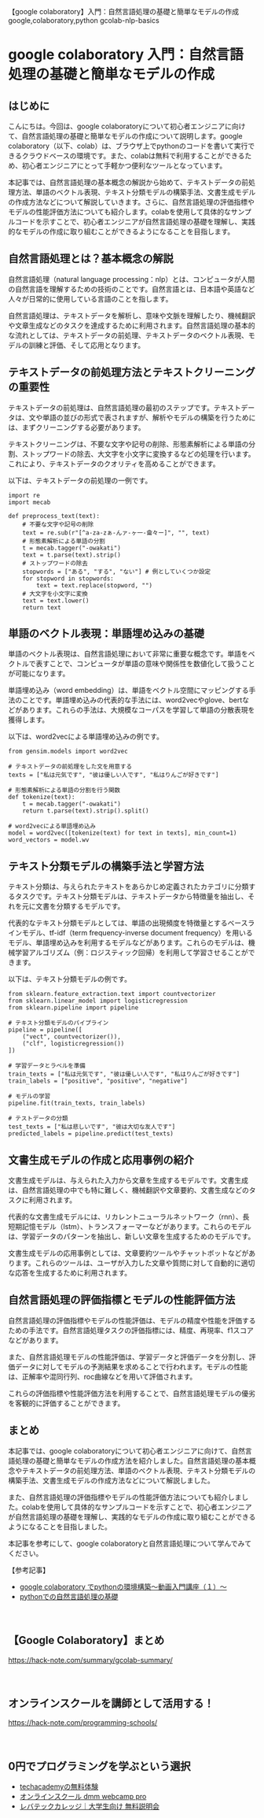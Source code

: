 【google colaboratory】入門：自然言語処理の基礎と簡単なモデルの作成
google,colaboratory,python
gcolab-nlp-basics

# google colaboratory 入門：自然言語処理の基礎と簡単なモデルの作成

## はじめに
こんにちは。今回は、google colaboratoryについて初心者エンジニアに向けて、自然言語処理の基礎と簡単なモデルの作成について説明します。google colaboratory（以下、colab）は、ブラウザ上でpythonのコードを書いて実行できるクラウドベースの環境です。また、colabは無料で利用することができるため、初心者エンジニアにとって手軽かつ便利なツールとなっています。

本記事では、自然言語処理の基本概念の解説から始めて、テキストデータの前処理方法、単語のベクトル表現、テキスト分類モデルの構築手法、文書生成モデルの作成方法などについて解説していきます。さらに、自然言語処理の評価指標やモデルの性能評価方法についても紹介します。colabを使用して具体的なサンプルコードを示すことで、初心者エンジニアが自然言語処理の基礎を理解し、実践的なモデルの作成に取り組むことができるようになることを目指します。

## 自然言語処理とは？基本概念の解説
自然言語処理（natural language processing：nlp）とは、コンピュータが人間の自然言語を理解するための技術のことです。自然言語とは、日本語や英語など人々が日常的に使用している言語のことを指します。

自然言語処理は、テキストデータを解析し、意味や文脈を理解したり、機械翻訳や文章生成などのタスクを達成するために利用されます。自然言語処理の基本的な流れとしては、テキストデータの前処理、テキストデータのベクトル表現、モデルの訓練と評価、そして応用となります。

## テキストデータの前処理方法とテキストクリーニングの重要性
テキストデータの前処理は、自然言語処理の最初のステップです。テキストデータは、文や単語の並びの形式で表されますが、解析やモデルの構築を行うためには、まずクリーニングする必要があります。

テキストクリーニングは、不要な文字や記号の削除、形態素解析による単語の分割、ストップワードの除去、大文字を小文字に変換するなどの処理を行います。これにより、テキストデータのクオリティを高めることができます。

以下は、テキストデータの前処理の一例です。

```
import re
import mecab

def preprocess_text(text):
    # 不要な文字や記号の削除
    text = re.sub(r"[^a-za-zぁ-んァ-ヶ一-龠々ー]", "", text)
    # 形態素解析による単語の分割
    t = mecab.tagger("-owakati")
    text = t.parse(text).strip()
    # ストップワードの除去
    stopwords = ["ある", "する", "ない"] # 例としていくつか設定
    for stopword in stopwords:
        text = text.replace(stopword, "")
    # 大文字を小文字に変換
    text = text.lower()
    return text
```

## 単語のベクトル表現：単語埋め込みの基礎
単語のベクトル表現は、自然言語処理において非常に重要な概念です。単語をベクトルで表すことで、コンピュータが単語の意味や関係性を数値化して扱うことが可能になります。

単語埋め込み（word embedding）は、単語をベクトル空間にマッピングする手法のことです。単語埋め込みの代表的な手法には、word2vecやglove、bertなどがあります。これらの手法は、大規模なコーパスを学習して単語の分散表現を獲得します。

以下は、word2vecによる単語埋め込みの例です。

```
from gensim.models import word2vec

# テキストデータの前処理をした文を用意する
texts = ["私は元気です", "彼は優しい人です", "私はりんごが好きです"]

# 形態素解析による単語の分割を行う関数
def tokenize(text):
    t = mecab.tagger("-owakati")
    return t.parse(text).strip().split()

# word2vecによる単語埋め込み
model = word2vec([tokenize(text) for text in texts], min_count=1)
word_vectors = model.wv
```

## テキスト分類モデルの構築手法と学習方法
テキスト分類は、与えられたテキストをあらかじめ定義されたカテゴリに分類するタスクです。テキスト分類モデルは、テキストデータから特徴量を抽出し、それを元に文書を分類するモデルです。

代表的なテキスト分類モデルとしては、単語の出現頻度を特徴量とするベースラインモデル、tf-idf（term frequency-inverse document frequency）を用いるモデル、単語埋め込みを利用するモデルなどがあります。これらのモデルは、機械学習アルゴリズム（例：ロジスティック回帰）を利用して学習させることができます。

以下は、テキスト分類モデルの例です。

```
from sklearn.feature_extraction.text import countvectorizer
from sklearn.linear_model import logisticregression
from sklearn.pipeline import pipeline

# テキスト分類モデルのパイプライン
pipeline = pipeline([
    ("vect", countvectorizer()),
    ("clf", logisticregression())
])

# 学習データとラベルを準備
train_texts = ["私は元気です", "彼は優しい人です", "私はりんごが好きです"]
train_labels = ["positive", "positive", "negative"]

# モデルの学習
pipeline.fit(train_texts, train_labels)

# テストデータの分類
test_texts = ["私は悲しいです", "彼は大切な友人です"]
predicted_labels = pipeline.predict(test_texts)
```

## 文書生成モデルの作成と応用事例の紹介
文書生成モデルは、与えられた入力から文章を生成するモデルです。文書生成は、自然言語処理の中でも特に難しく、機械翻訳や文章要約、文書生成などのタスクに利用されます。

代表的な文書生成モデルには、リカレントニューラルネットワーク（rnn）、長短期記憶モデル（lstm）、トランスフォーマーなどがあります。これらのモデルは、学習データのパターンを抽出し、新しい文章を生成するためのモデルです。

文書生成モデルの応用事例としては、文章要約ツールやチャットボットなどがあります。これらのツールは、ユーザが入力した文章や質問に対して自動的に適切な応答を生成するために利用されます。

## 自然言語処理の評価指標とモデルの性能評価方法
自然言語処理の評価指標やモデルの性能評価は、モデルの精度や性能を評価するための手法です。自然言語処理タスクの評価指標には、精度、再現率、f1スコアなどがあります。

また、自然言語処理モデルの性能評価は、学習データと評価データを分割し、評価データに対してモデルの予測結果を求めることで行われます。モデルの性能は、正解率や混同行列、roc曲線などを用いて評価されます。

これらの評価指標や性能評価方法を利用することで、自然言語処理モデルの優劣を客観的に評価することができます。

## まとめ
本記事では、google colaboratoryについて初心者エンジニアに向けて、自然言語処理の基礎と簡単なモデルの作成方法を紹介しました。自然言語処理の基本概念やテキストデータの前処理方法、単語のベクトル表現、テキスト分類モデルの構築手法、文書生成モデルの作成方法などについて解説しました。

また、自然言語処理の評価指標やモデルの性能評価方法についても紹介しました。colabを使用して具体的なサンプルコードを示すことで、初心者エンジニアが自然言語処理の基礎を理解し、実践的なモデルの作成に取り組むことができるようになることを目指しました。

本記事を参考にして、google colaboratoryと自然言語処理について学んでみてください。

【参考記事】
- [google colaboratory でpythonの環境構築〜動画入門講座（１）〜](https://qiita.com/icoxfog417/items/2b7c0e439fda3777aaee)
- [pythonでの自然言語処理の基礎](https://qiita.com/hyo_07/items/32079a0e874ef4214b85)

　

## 【Google Colaboratory】まとめ
https://hack-note.com/summary/gcolab-summary/

　

## オンラインスクールを講師として活用する！
https://hack-note.com/programming-schools/

　

## 0円でプログラミングを学ぶという選択
- [techacademyの無料体験](//af.moshimo.com/af/c/click?a_id=2612475&amp;p_id=1555&amp;pc_id=2816&amp;pl_id=22706&amp;url=https%3a%2f%2ftechacademy.jp%2fhtmlcss-trial%3futm_source%3dmoshimo%26utm_medium%3daffiliate%26utm_campaign%3dtextad)
- [オンラインスクール dmm webcamp pro](//af.moshimo.com/af/c/click?a_id=2612482&amp;p_id=1363&amp;pc_id=2297&amp;pl_id=39999&amp;guid=on)
- [レバテックカレッジ｜大学生向け 無料説明会](//af.moshimo.com/af/c/click?a_id=4071793&p_id=3198&pc_id=7488&pl_id=41848)

